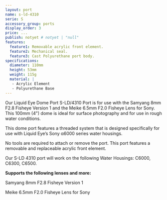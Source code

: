 ```yaml
---
layout: port
name: s-ld-4310
serie: S
accessory_group: ports
display_order: 3
price: ...
publish: notyet # notyet | "null"
features:
  feature1: Removable acrylic front element.
  feature2: Mechanical seal.
  feature3: Cast Polyurethane port body.
specifications:
  diameter: 110mm
  height: 53mm
  weight: 115g
  material: |
   - Acrylic Element
   - Polyurethane Base
---
```

Our Liquid Eye Dome Port S-LD/4310 Port is for use with the Samyang 8mm F2.8 Fisheye Version 1
and the Meike 6.5mm F2.0 Fisheye Lens for Sony. This 100mm (4") dome is ideal for surface photography and for use in rough water conditions.

This dome port features a threaded system that is designed specifically for use with Liquid Eye’s Sony α6000 series water housings.

No tools are required to attach or remove the port. This port features a removable and replaceable acrylic front element.

Our S-LD 4310 port will work on the following Water Housings: C6000, C6300, C6500.

**Supports the following lenses and more:**

Samyang 8mm F2.8 Fisheye Version 1

Meike 6.5mm F2.0 Fisheye Lens for Sony
